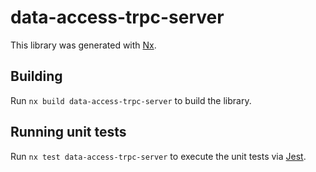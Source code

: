# data-access-trpc-server

This library was generated with [Nx](https://nx.dev).

## Building

Run `nx build data-access-trpc-server` to build the library.

## Running unit tests

Run `nx test data-access-trpc-server` to execute the unit tests via [Jest](https://jestjs.io).
